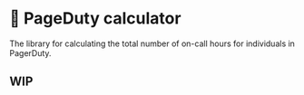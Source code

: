 # 🥱 PageDuty calculator

The library for calculating the total number of on-call hours for individuals in PagerDuty.

## WIP

